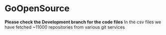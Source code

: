 # GoOpenSource

**Please check the Development branch for the code files**
In the csv files we have fetched ~11000 repositories from various git services

